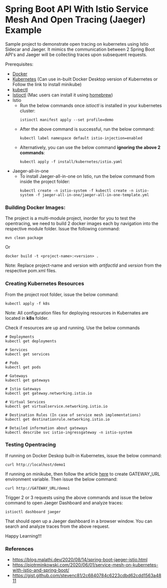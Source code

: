 # Spring Boot API With Istio Service Mesh And Open Tracing (Jaeger) Example
Sample project to demonstrate open tracing on kubernetes using Istio Sidecar and Jaeger. It mimics the communication between 2 Spring Boot API's and Jaeger will be collecting traces upon subsequent requests.

Prerequisites:
- [Docker](https://www.docker.com/products/docker-desktop)
- [Kubernetes](https://minikube.sigs.k8s.io/docs/start/) (Can use in-built Docker Desktop version of Kubernetes or Follow the link to install minikube)
- [kubectl](https://kubernetes.io/docs/tasks/tools/install-kubectl/)
- [Istioctl](https://istio.io/latest/docs/ops/diagnostic-tools/istioctl/) (Mac users can install it using [homebrew](https://formulae.brew.sh/formula/istioctl))
- Istio 
    - Run the below commands once _istioctl_ is installed in your kubernetes cluster:
        ```
       istioctl manifest apply --set profile=demo
       ```
    - After the above command is successful, run the below command:
        ```
      kubectl label namespace default istio-injection=enabled
      ```
    - Alternatively, you can use the below command **ignoring the above 2 commands**:
      ```
      kubectl apply -f install/kubernetes/istio.yaml
      ```
- Jaeger-all-in-one
    - To install Jaeger-all-in-one on Istio, run the below command from inside the project folder:
        ```
      kubectl create -n istio-system -f kubectl create -n istio-system -f jaeger-all-in-one/jaeger-all-in-one-template.yml
      ```
    
### Building Docker Images:
The project is a multi-module project, inorder for you to test the opentracing, we need to build 2 docker images each by navigation into the respective module folder.
Issue the following command:
```
mvn clean package
```
Or
```
docker build -t <project-name>:<version> .
```
Note: Replace project-name and version with _artifactId_ and _version_ from the respective pom.xml files.

### Creating Kubernetes Resources
From the project root folder, issue the below command:
```
kubectl apply -f k8s
```
Note: All configuration files for deploying resources in Kubernates are located in **k8s** folder.

Check if resources are up and running. Use the below commands
```
# Deployments
kubectl get deployments

# Services
kubectl get services

# Pods
kubectl get pods

# Gateways
kubectl get gateways

# Istio Gateways
kubectl get gateway.networking.istio.io

# Virtual Services
kubectl get virtualservice.networking.istio.io

# Destination Rules (In case of service mesh implementations)
kubectl get destinationrule.networking.istio.io

# Detailed information about gateways
kubectl describe svc istio-ingressgateway -n istio-system
```
### Testing Opentracing
If running on Docker Deskop built-in Kubernetes, issue the below command:
```
curl http://localhost/demo1
```
If running on minikube, then follow the article [here](https://istio.io/latest/docs/setup/getting-started/#determining-the-ingress-ip-and-ports) to create GATEWAY_URL environment variable. Then issue the below command:
```
curl http://GATEWAY_URL/demo1
```
Trigger 2 or 3 requests using the above commands and issue the below command to open Jaeger Dashboard and analyze traces:
```
istioctl dashboard jaeger
```
That should open up a Jaeger dashboard in a browser window. You can search and analyze traces from the above request.

Happy Learning!!!
### References

- https://blog.malathi.dev/2020/08/14/spring-boot-jaeger-istio.html
- https://piotrminkowski.com/2020/06/01/service-mesh-on-kubernetes-with-istio-and-spring-boot/
- https://gist.github.com/stevenc81/2c6840784c6223cdbd62cdd1563a4811

